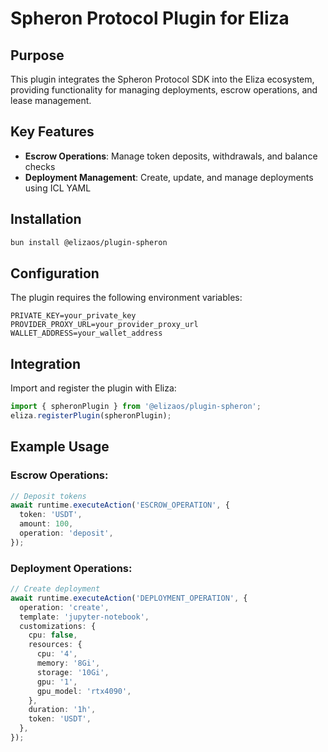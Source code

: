 # Spheron Protocol Plugin for Eliza

## Purpose

This plugin integrates the Spheron Protocol SDK into the Eliza ecosystem, providing functionality for managing deployments, escrow operations, and lease management.

## Key Features

- **Escrow Operations**: Manage token deposits, withdrawals, and balance checks
- **Deployment Management**: Create, update, and manage deployments using ICL YAML

## Installation

```bash
bun install @elizaos/plugin-spheron
```

## Configuration

The plugin requires the following environment variables:

```env
PRIVATE_KEY=your_private_key
PROVIDER_PROXY_URL=your_provider_proxy_url
WALLET_ADDRESS=your_wallet_address
```

## Integration

Import and register the plugin with Eliza:

```typescript
import { spheronPlugin } from '@elizaos/plugin-spheron';
eliza.registerPlugin(spheronPlugin);
```

## Example Usage

### Escrow Operations:

```typescript
// Deposit tokens
await runtime.executeAction('ESCROW_OPERATION', {
  token: 'USDT',
  amount: 100,
  operation: 'deposit',
});
```

### Deployment Operations:

```typescript
// Create deployment
await runtime.executeAction('DEPLOYMENT_OPERATION', {
  operation: 'create',
  template: 'jupyter-notebook',
  customizations: {
    cpu: false,
    resources: {
      cpu: '4',
      memory: '8Gi',
      storage: '10Gi',
      gpu: '1',
      gpu_model: 'rtx4090',
    },
    duration: '1h',
    token: 'USDT',
  },
});
```
